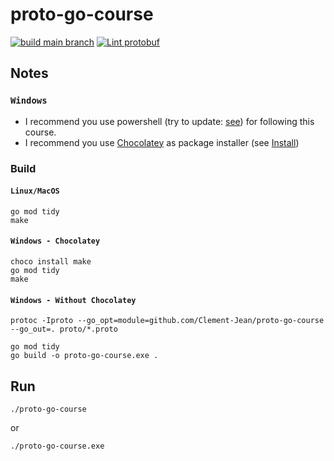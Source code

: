 # proto-go-course

[![build main branch](https://github.com/Clement-Jean/proto-go-course/actions/workflows/build.yml/badge.svg)](https://github.com/Clement-Jean/proto-go-course/actions/workflows/build.yml) [![Lint protobuf](https://github.com/Clement-Jean/proto-go-course/actions/workflows/lint.yml/badge.svg)](https://github.com/Clement-Jean/proto-go-course/actions/workflows/lint.yml)

## Notes

### `Windows`

- I recommend you use powershell (try to update: [see](https://github.com/PowerShell/PowerShell/releases)) for following this course.
- I recommend you use [Chocolatey](https://chocolatey.org/) as package installer (see [Install](https://chocolatey.org/install))


### Build

#### `Linux/MacOS`

```shell
go mod tidy
make
```

#### `Windows - Chocolatey`
```shell
choco install make
go mod tidy
make
```

#### `Windows - Without Chocolatey`

```shell
protoc -Iproto --go_opt=module=github.com/Clement-Jean/proto-go-course --go_out=. proto/*.proto

go mod tidy
go build -o proto-go-course.exe .
```

## Run

```
./proto-go-course
```

or

```
./proto-go-course.exe
```
